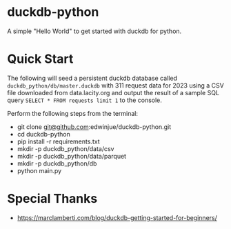 # duckdb-python

A simple "Hello World" to get started with duckdb for python. 

# Quick Start

The following will seed a persistent duckdb database called `duckdb_python/db/master.duckdb` with 311 request data for 2023 using a CSV file downloaded from data.lacity.org and output the result of a sample SQL query `SELECT * FROM requests limit 1` to the console. 

Perform the following steps from the terminal:
* git clone git@github.com:edwinjue/duckdb-python.git
* cd duckdb-python
* pip install -r requirements.txt
* mkdir -p duckdb_python/data/csv
* mkdir -p duckdb_python/data/parquet
* mkdir -p duckdb_python/db
* python main.py

# Special Thanks
* https://marclamberti.com/blog/duckdb-getting-started-for-beginners/
